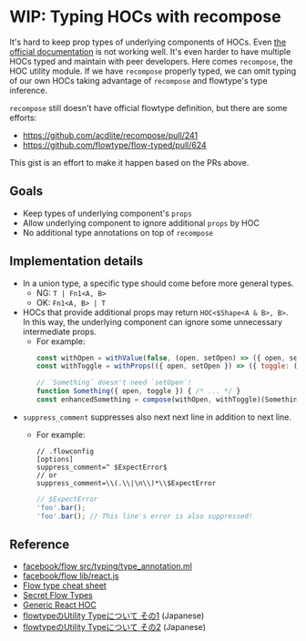 # WIP: Typing HOCs with recompose

It's hard to keep prop types of underlying components of HOCs. Even [the official documentation](https://flowtype.org/docs/react.html#higher-order-components) is not working well. It's even harder to have multiple HOCs typed and maintain with peer developers. Here comes `recompose`, the HOC utility module. If we have `recompose` properly typed, we can omit typing of our own HOCs taking advantage of `recompose` and flowtype's type inference.

`recompose` still doesn't have official flowtype definition, but there are some efforts:

- https://github.com/acdlite/recompose/pull/241
- https://github.com/flowtype/flow-typed/pull/624

This gist is an effort to make it happen based on the PRs above.

## Goals

- Keep types of underlying component's `props`
- Allow underlying component to ignore additional `props` by HOC
- No additional type annotations on top of `recompose`

## Implementation details

- In a union type, a specific type should come before more general types.
  - NG: `T | Fn1<A, B>`
  - OK: `Fn1<A, B> | T`
- HOCs that provide additional props may return `HOC<$Shape<A & B>, B>`. In this way, the underlying component can ignore some unnecessary intermediate props.
  - For example:
    ```js
    const withOpen = withValue(false, (open, setOpen) => ({ open, setOpen }));
    const withToggle = withProps(({ open, setOpen }) => ({ toggle: () => setOpen(!open) }));

    // `Something` doesn't need `setOpen`!
    function Something({ open, toggle }) { /* ... */ }
    const enhancedSomething = compose(withOpen, withToggle)(Something);
    ```
- `suppress_comment` suppresses also next next line in addition to next line.
  - For example:
    ```
    // .flowconfig
    [options]
    suppress_comment=^ $ExpectError$
    // or
    suppress_comment=\\(.\\|\n\\)*\\$ExpectError
    ```
    
    ```js
    // $ExpectError
    'foo'.bar();
    'foo'.bar(); // This line's error is also suppressed!
    ```

## Reference

- [facebook/flow src/typing/type_annotation.ml](https://github.com/facebook/flow/blob/master/src/typing/type_annotation.ml)
- [facebook/flow lib/react.js](https://github.com/facebook/flow/blob/master/lib/react.js)
- [Flow type cheat sheet](http://www.saltycrane.com/blog/2016/06/flow-type-cheat-sheet/)
- [Secret Flow Types](https://medium.com/@raxwunter/secret-flow-types-86b2ebb30951#.fs3zi2lnb)
- [Generic React HOC](https://github.com/facebook/flow/issues/2521)
- [flowtypeのUtility Typeについて その1](http://qiita.com/kinzal/items/e1898c89af5618e18334) (Japanese)
- [flowtypeのUtility Typeについて その2](http://qiita.com/kinzal/items/c55f81e6af1a22a4763f) (Japanese)